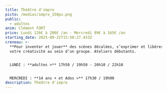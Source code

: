 ```yaml
---
title: Théâtre d'impro
picto: /medias/impro_150px.png
public:
  - adultes
anim: Clément FORT
price: Lundi 126€ à 206€ /an - Mercredi 99€ à 165€ /an
starting_date: 2025-09-22T15:50:27.433Z
creneau: >-
  **Pour inventer et jouer** des scènes décalées, s’exprimer et libérer toute
  votre créativité au sein d’un groupe. Ateliers débutants.


  LUNDI : **adultes >** 17h50 / 19h50 - 20h10 / 22h10


  MERCREDI : **14 ans + et Ados >** 17h30 / 19h00
description: Théâtre d'impro
---
```

